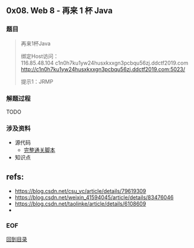 ## 0x08. Web 8 - 再来 1 杯 Java
### 题目
> 再来1杯Java  
> 
> 绑定Host访问：  
> 116.85.48.104 c1n0h7ku1yw24husxkxxgn3pcbqu56zj.ddctf2019.com  
> http://c1n0h7ku1yw24husxkxxgn3pcbqu56zj.ddctf2019.com:5023/  
> 
> 提示1：JRMP  

### 解题过程
TODO

### 涉及资料
- 源代码
  - [完整通关脚本](./index.js)
- 知识点


## refs:
- https://blog.csdn.net/csu_vc/article/details/79619309
- https://blog.csdn.net/weixin_41594045/article/details/83476046
- https://blog.csdn.net/taolinke/article/details/6108609
- 

### EOF
[回到目录](../../readme.md)
